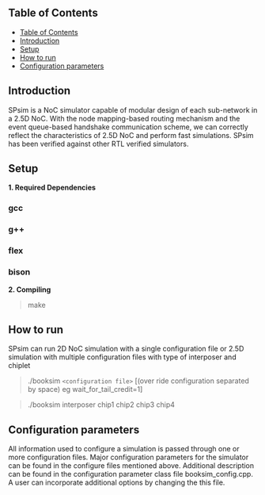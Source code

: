 ## Table of Contents

- [Table of Contents](#table-of-contents)
- [Introduction](#introduction)
- [Setup](#setup)
- [How to run](#how-to-run)
- [Configuration parameters](#configuration-parameters)

## Introduction

SPsim is a NoC simulator capable of modular design of each sub-network in a 2.5D NoC. With the node mapping-based routing mechanism and the event queue-based handshake communication scheme, we can correctly reflect the characteristics of 2.5D NoC and perform fast simulations. SPsim has been verified against other RTL verified simulators.

## Setup

**1. Required Dependencies**

### gcc
### g++
### flex
### bison

**2. Compiling**

> make

## How to run

SPsim can run 2D NoC simulation with a single configuration file or 2.5D simulation with multiple configuration files with type of interposer and chiplet

> ./booksim `<configuration file>` [(over ride configuration separated by space) eg wait_for_tail_credit=1]

> ./booksim interposer chip1 chip2 chip3 chip4

## Configuration parameters
All information used to configure a simulation is passed through one or more configuration files.
Major configuration parameters for the simulator can be found in the configure files mentioned above.
Additional description can be found in the configuration parameter class file booksim_config.cpp.
A user can incorporate additional options by changing the this file.





  
